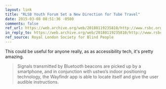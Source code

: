 ```yaml
---
layout: link
title: "RLSB Youth Forum Set a New Direction for Tube Travel"
date: 2015-03-08 08:51:36 -0500
comments: false
ref_url: https://web.archive.org/web/20180119235810/http://www.rsbc.org.uk/blogs/rlsb-youth-forum-set-a-new-direction-for-tube-travel/
in_reply_to: https://web.archive.org/web/20180119235810/http://www.rsbc.org.uk/blogs/rlsb-youth-forum-set-a-new-direction-for-tube-travel/
ref_source: Royal London Society for Blind People
---
```


This could be useful for anyone really, as as accessibility tech, it's pretty amazing.

> Signals transmitted by Bluetooth beacons are picked up by a smartphone, and in conjunction with ustwo’s indoor positioning technology, the Wayfindr app is able to locate itself and give the user audible instructions.